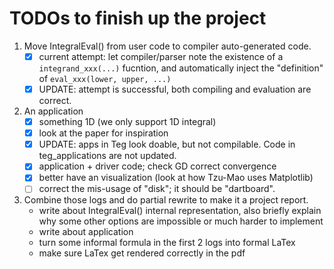 # TODOs to finish up the project

1. Move IntegralEval() from user code to compiler auto-generated code.
   - [x] current attempt: let compiler/parser note the existence of a `integrand_xxx(...)` fucntion, and automatically inject the "definition" of `eval_xxx(lower, upper, ...)`
   - [x] UPDATE: attempt is successful, both compiling and evaluation are correct.
2. An application
   - [x] something 1D (we only support 1D integral)
   - [x] look at the paper for inspiration
   - [x] UPDATE: apps in Teg look doable, but not compilable. Code in teg_applications are not updated.
   - [x] application + driver code; check GD correct convergence
   - [x] better have an visualization (look at how Tzu-Mao uses Matplotlib)
   - [ ] correct the mis-usage of "disk"; it should be "dartboard".
3. Combine those logs and do partial rewrite to make it a project report.
   - write about IntegralEval() internal representation, also briefly explain why some other options are impossible or much harder to implement
   - write about application
   - turn some informal formula in the first 2 logs into formal LaTex
   - make sure LaTex get rendered correctly in the pdf
